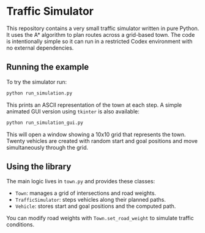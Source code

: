 # Traffic Simulator

This repository contains a very small traffic simulator written in pure
Python. It uses the A* algorithm to plan routes across a grid-based town.
The code is intentionally simple so it can run in a restricted Codex
environment with no external dependencies.

## Running the example

To try the simulator run:

```bash
python run_simulation.py
```

This prints an ASCII representation of the town at each step. A simple
animated GUI version using `tkinter` is also available:

```bash
python run_simulation_gui.py
```

This will open a window showing a 10x10 grid that represents the town.
Twenty vehicles are created with random start and goal positions and move
simultaneously through the grid.

## Using the library

The main logic lives in `town.py` and provides these classes:

- `Town`: manages a grid of intersections and road weights.
- `TrafficSimulator`: steps vehicles along their planned paths.
- `Vehicle`: stores start and goal positions and the computed path.

You can modify road weights with `Town.set_road_weight` to simulate traffic
conditions.

